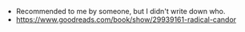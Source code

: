 - Recommended to me by someone, but I didn't write down who.
- https://www.goodreads.com/book/show/29939161-radical-candor
